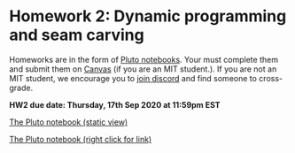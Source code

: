 # Homework 2: Dynamic programming and seam carving

Homeworks are in the form of [Pluto notebooks](https://github.com/fonsp/Pluto.jl). Your must complete them and submit them on [Canvas](https://canvas.mit.edu/courses/5637) (if you are an MIT student.). If you are not an MIT student, we encourage you to [join discord](https://discord.gg/Z5qnVf8) and find someone to cross-grade.

**HW2 due date: Thursday, 17th Sep 2020 at 11:59pm EST**

[The Pluto notebook (static view)](https://htmlpreview.github.io/?https://github.com/mitmath/18S191/blob/master/homework/homework2/hw2.html)

[The Pluto notebook (right click for link)](https://github.com/mitmath/18S191/blob/master/homework/homework2/hw2.jl)

